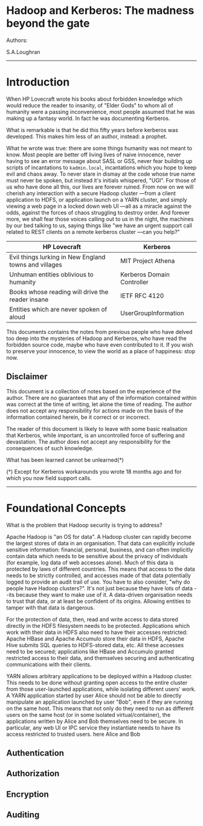 
# Hadoop and Kerberos: The madness beyond the gate


Authors:

S.A.Loughran


----

# Introduction

When HP Lovecraft wrote his books about forbidden knowledge which would reduce the reader to insanity, of "Elder Gods" to whom all of humanity were a passing inconvenience, most people assumed that he was making up a fantasy world.
In fact he was documenting Kerberos.

What is remarkable is that he did this fifty years before kerberos was developed. This makes him less of an author, 
instead: a prophet.

What he wrote was true: there are some things humanity was not meant to know. Most people are better off living lives of naive innocence, never having to see an error message about SASL or GSS, never fear building up scripts of incantations to `kadmin.local`, incantations which you hope to keep evil and chaos away. To never stare in dismay at the code whose true name must never be spoken, but instead it's initials whispered, "UGI". For those of us who have done all this, our lives are forever ruined. From now on we will cherish any interaction with a secure Hadoop cluster —from a client application to HDFS, or application launch on a YARN cluster, and simply viewing a web page in a locked down web UI —all as a miracle against the odds, against the forces of chaos struggling to destroy order.
And forever more, we shall fear those voices calling out to us in the night, the machines by our bed talking to us, saying things like "we have an urgent support call related to REST clients on a remote kerberos cluster —can you help?" 


| HP Lovecraft                                          | Kerberos                   |
|-------------------------------------------------------|----------------------------|
| Evil things lurking in New England towns and villages | MIT Project Athena         |
| Unhuman entities oblivious to humanity                | Kerberos Domain Controller |
| Books whose reading will drive the reader insane      | IETF RFC 4120              |
| Entities which are never spoken of aloud              | UserGroupInformation       |


This documents contains the notes from previous people who have delved too deep into the mysteries of Hadoop and Kerberos, who have read the forbidden source code, maybe who have even contributed to it. If you wish to preserve your innocence, to view the world as a place of happiness: stop now.

## Disclaimer

This document is a collection of notes based on the experience of the author. There are no guarantees that any of the information contained within was correct at the time of writing, let alone the time of reading. The author does not accept any responsibility for actions made on the basis of the information contained herein, be it correct or or incorrect.

The reader of this document is likely to leave with some basic realisation that Kerberos, while important, is an uncontrolled force of suffering and devastation. The author does not accept any responsibility for the consequences of such knowledge.

What has been learned cannot be unlearned(*)

(*) Except for Kerberos workarounds you wrote 18 months ago and for which you now field support calls.

----

# Foundational Concepts

What is the problem that Hadoop security is trying to address?

Apache Hadoop is "an OS for data". A Hadoop cluster can rapidly become the largest stores of data in an organisation. That data can explicitly include sensitive information: financial, personal, business, and can often implicitly contain data which needs to be sensitive about the privacy of individuals (for example, log data of web accesses alone). Much of this data is protected by laws of different countries. This means that access to the data needs to be strictly controlled, and accesses made of that data potentially logged to provide an audit trail of use.
You have to also consider, "why do people have Hadoop clusters?". It's not just because they have lots of data --its because they want to make use of it. A data-driven organisation needs to trust that data, or at least be confident of its origins. Allowing entities to tamper with that data is dangerous.

For the protection of data, then, read and write access to data stored directly in the HDFS filesystem needs to be protected. Applications which work with their data in HDFS also need to have their accesses restricted: Apache HBase and Apache Accumulo store their data in HDFS, Apache Hive submits SQL queries to HDFS-stored data, etc. All these accesses need to be secured; applications like HBase and Accumulo granted restricted access to their data, and themselves securing and authenticating communications with their clients.

YARN allows arbitrary applications to be deployed within a Hadoop cluster. This needs to be done without granting open access to the entire cluster from those user-launched applications, while isolating different users' work. A YARN application started by user Alice should not be able to directly manipulate an application launched by user "Bob", even if they are running on the same host. This means that not only do they need to run as different users on the same host (or in some isolated virtual/container), the applications written by Alice and Bob themselves need to be secure. In particular, any web UI or IPC service they instantiate needs to have its access restricted to trusted users. here Alice and Bob

## Authentication
## Authorization
## Encryption
## Auditing
